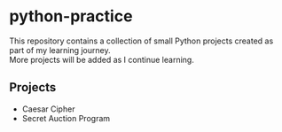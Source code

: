 # python-practice
This repository contains a collection of small Python projects created as part of my learning journey.  
More projects will be added as I continue learning.

## Projects
- Caesar Cipher
- Secret Auction Program

